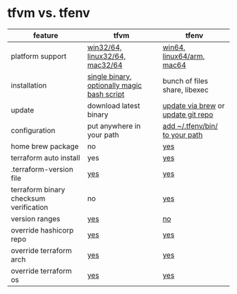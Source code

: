 # tfvm vs. tfenv

| feature          | tfvm | tfenv | 
|------------------|------|-------|
| platform support | [win32/64, linux32/64, mac32/64](https://github.com/cbuschka/tfvm/releases/tag/v0.13.0) | [win64, linux64/arm, mac64](https://github.com/tfutils/tfenv#support) |
| installation     | [single binary](https://github.com/cbuschka/tfvm/releases/latest), [optionally magic bash script](https://github.com/cbuschka/tfvm/tree/conni_tfvm-vs-tfenv#installation) | bunch of files share, libexec |
| update           | download latest binary | [update via brew](https://github.com/tfutils/tfenv#automatic) or [update git repo](https://github.com/tfutils/tfenv#upgrading) |
| configuration    | put anywhere in your path | [add ~/.tfenv/bin/ to your path](https://github.com/tfutils/tfenv#manual) | 
| home brew package | no | [yes](https://github.com/tfutils/tfenv#automatic) |
| terraform auto install  | yes | [yes](https://github.com/tfutils/tfenv#tfenv_auto_install) |
| .terraform-version file | [yes](https://github.com/cbuschka/tfvm#configure-terraform-version) | [yes](https://github.com/tfutils/tfenv#terraform-version) |
| terraform binary checksum verification | no | [yes](https://github.com/tfutils/tfenv#tfenv-install-version) |
| version ranges   | [yes](https://github.com/cbuschka/tfvm#configure-terraform-version) | [no](https://github.com/tfutils/tfenv#min-required) |
| override hashicorp repo | [yes](https://github.com/cbuschka/tfvm/blob/master/doc/env-vars.md#environment-variables) | [yes](https://github.com/tfutils/tfenv#tfenv_remote) |
| override terraform arch | [yes](https://github.com/cbuschka/tfvm/blob/master/doc/env-vars.md#environment-variables) | [yes](https://github.com/tfutils/tfenv#tfenv_arch) |
| override terraform os | [yes](https://github.com/cbuschka/tfvm/blob/master/doc/env-vars.md#environment-variables) | [yes](https://github.com/tfutils/tfenv#tfenv_arch) |

